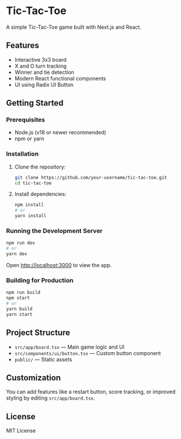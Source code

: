 # Tic-Tac-Toe

A simple Tic-Tac-Toe game built with Next.js and React.

## Features

- Interactive 3x3 board
- X and O turn tracking
- Winner and tie detection
- Modern React functional components
- UI using Radix UI Button

## Getting Started

### Prerequisites
- Node.js (v18 or newer recommended)
- npm or yarn

### Installation

1. Clone the repository:
   ```sh
   git clone https://github.com/your-username/tic-tac-toe.git
   cd tic-tac-toe
   ```
2. Install dependencies:
   ```sh
   npm install
   # or
   yarn install
   ```

### Running the Development Server

```sh
npm run dev
# or
yarn dev
```

Open [http://localhost:3000](http://localhost:3000) to view the app.

### Building for Production

```sh
npm run build
npm start
# or
yarn build
yarn start
```

## Project Structure

- `src/app/board.tsx` — Main game logic and UI
- `src/components/ui/button.tsx` — Custom button component
- `public/` — Static assets

## Customization

You can add features like a restart button, score tracking, or improved styling by editing `src/app/board.tsx`.

## License

MIT License
